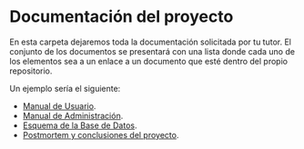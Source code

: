 # Documentación del proyecto

En esta carpeta dejaremos toda la documentación solicitada por tu tutor. El conjunto de los documentos se presentará con una lista donde cada uno de los elementos sea a un enlace a un documento que esté dentro del propio repositorio.

Un ejemplo sería el siguiente:

* [Manual de Usuario]().
* [Manual de Administración]().
* [Esquema de la Base de Datos]().
* [Postmortem y conclusiones del proyecto]().

 

